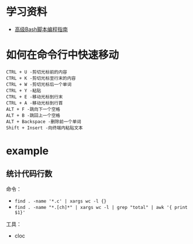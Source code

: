 
# 学习资料
  - [高级Bash脚本编程指南](http://www.linuxplus.org/kb/special-chars.html)

# 如何在命令行中快速移动

```
CTRL + U -剪切光标前的内容
CTRL + K -剪切光标至行末的内容
CTRL + W -剪切光标后一个单词
CTRL + Y -粘贴
CTRL + E -移动光标到行末
CTRL + A -移动光标到行首
ALT + F -跳向下一个空格
ALT + B -跳回上一个空格
ALT + Backspace -删除前一个单词
Shift + Insert -向终端内粘贴文本
```

# example

## 统计代码行数

命令：
  - `find . -name '*.c' | xargs wc -l {}`
  - `find . -name "*.[ch]*" | xargs wc -l | grep "total" | awk '{ print $1}'`

工具：
  - cloc
